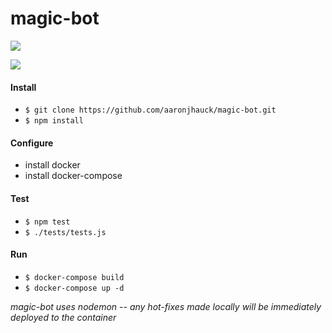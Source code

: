 # magic-bot

![](https://img.shields.io/twitter/url?label=JOIN%20THE%20NONSENSE&style=social&url=https%3A%2F%2Ftwitter.com%2Fmandofortheboys)


![](https://media.wizards.com/2019/images/daily/cardart_original_Sol-Ring-2.jpg)

#### Install

* `$ git clone https://github.com/aaronjhauck/magic-bot.git`
* `$ npm install`

#### Configure

* install docker
* install docker-compose

#### Test

* `$ npm test`
* `$ ./tests/tests.js`

#### Run
* `$ docker-compose build`
* `$ docker-compose up -d`


_*magic-bot uses nodemon -- any hot-fixes made locally will be immediately deployed to the container*_
